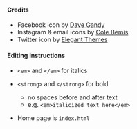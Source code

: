 #### Credits

- Facebook icon by [Dave Gandy](https://www.flaticon.com/authors/dave-gandy)
- Instagram & email icons by [Cole Bemis](https://www.flaticon.com/authors/cole-bemis)
- Twitter icon by [Elegant Themes](https://www.flaticon.com/authors/elegant-themes)


#### Editing Instructions

- `<em>` and `</em>` for italics
- `<strong>` and `</strong>` for bold
  - no spaces before and after text
  - e.g. `<em>italicized text here</em>`

- Home page is `index.html`
